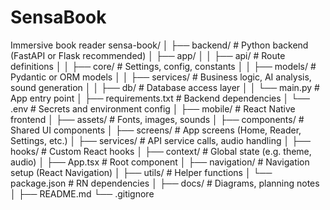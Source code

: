 # SensaBook
Immersive book reader
sensa-book/
│
├── backend/               # Python backend (FastAPI or Flask recommended)
│   ├── app/
│   │   ├── api/           # Route definitions
│   │   ├── core/          # Settings, config, constants
│   │   ├── models/        # Pydantic or ORM models
│   │   ├── services/      # Business logic, AI analysis, sound generation
│   │   ├── db/            # Database access layer
│   │   └── main.py        # App entry point
│   ├── requirements.txt   # Backend dependencies
│   └── .env               # Secrets and environment config
│
├── mobile/                # React Native frontend
│   ├── assets/            # Fonts, images, sounds
│   ├── components/        # Shared UI components
│   ├── screens/           # App screens (Home, Reader, Settings, etc.)
│   ├── services/          # API service calls, audio handling
│   ├── hooks/             # Custom React hooks
│   ├── context/           # Global state (e.g. theme, audio)
│   ├── App.tsx            # Root component
│   ├── navigation/        # Navigation setup (React Navigation)
│   ├── utils/             # Helper functions
│   └── package.json       # RN dependencies
│
├── docs/                  # Diagrams, planning notes
│
├── README.md
└── .gitignore